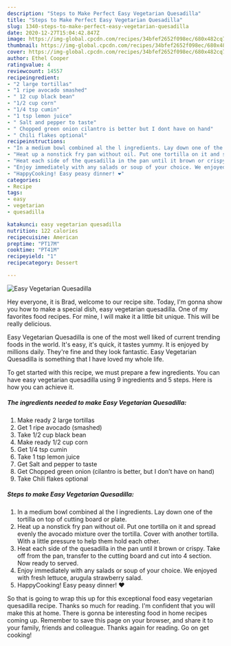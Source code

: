 ```yaml
---
description: "Steps to Make Perfect Easy Vegetarian Quesadilla"
title: "Steps to Make Perfect Easy Vegetarian Quesadilla"
slug: 1340-steps-to-make-perfect-easy-vegetarian-quesadilla
date: 2020-12-27T15:04:42.847Z
image: https://img-global.cpcdn.com/recipes/34bfef2652f098ec/680x482cq70/easy-vegetarian-quesadilla-recipe-main-photo.jpg
thumbnail: https://img-global.cpcdn.com/recipes/34bfef2652f098ec/680x482cq70/easy-vegetarian-quesadilla-recipe-main-photo.jpg
cover: https://img-global.cpcdn.com/recipes/34bfef2652f098ec/680x482cq70/easy-vegetarian-quesadilla-recipe-main-photo.jpg
author: Ethel Cooper
ratingvalue: 4
reviewcount: 14557
recipeingredient:
- "2 large tortillas"
- "1 ripe avocado smashed"
- " 12 cup black bean"
- "1/2 cup corn"
- "1/4 tsp cumin"
- "1 tsp lemon juice"
- " Salt and pepper to taste"
- " Chopped green onion cilantro is better but I dont have on hand"
- " Chili flakes optional"
recipeinstructions:
- "In a medium bowl combined al the l ingredients. Lay down one of the tortilla on top of cutting board or plate."
- "Heat up a nonstick fry pan without oil. Put one tortilla on it and spread evenly the avocado mixture over the tortilla. Cover with another tortilla. With a little pressure to help them hold each other."
- "Heat each side of the quesadilla in the pan until it brown or crispy. Take off from the pan, transfer to the cutting board and cut into 4 section. Now ready to served."
- "Enjoy immediately with any salads or soup of your choice. We enjoyed with fresh lettuce, arugula strawberry salad."
- "HappyCooking! Easy peasy dinner! ❤️"
categories:
- Recipe
tags:
- easy
- vegetarian
- quesadilla

katakunci: easy vegetarian quesadilla 
nutrition: 122 calories
recipecuisine: American
preptime: "PT17M"
cooktime: "PT41M"
recipeyield: "1"
recipecategory: Dessert

---
```



![Easy Vegetarian Quesadilla](https://img-global.cpcdn.com/recipes/34bfef2652f098ec/680x482cq70/easy-vegetarian-quesadilla-recipe-main-photo.jpg)

Hey everyone, it is Brad, welcome to our recipe site. Today, I'm gonna show you how to make a special dish, easy vegetarian quesadilla. One of my favorites food recipes. For mine, I will make it a little bit unique. This will be really delicious.



Easy Vegetarian Quesadilla is one of the most well liked of current trending foods in the world. It's easy, it's quick, it tastes yummy. It is enjoyed by millions daily. They're fine and they look fantastic. Easy Vegetarian Quesadilla is something that I have loved my whole life.


To get started with this recipe, we must prepare a few ingredients. You can have easy vegetarian quesadilla using 9 ingredients and 5 steps. Here is how you can achieve it.

<!--inarticleads1-->

##### The ingredients needed to make Easy Vegetarian Quesadilla:

1. Make ready 2 large tortillas
1. Get 1 ripe avocado (smashed)
1. Take  1/2 cup black bean
1. Make ready 1/2 cup corn
1. Get 1/4 tsp cumin
1. Take 1 tsp lemon juice
1. Get  Salt and pepper to taste
1. Get  Chopped green onion (cilantro is better, but I don’t have on hand)
1. Take  Chili flakes optional




<!--inarticleads2-->

##### Steps to make Easy Vegetarian Quesadilla:

1. In a medium bowl combined al the l ingredients. Lay down one of the tortilla on top of cutting board or plate.
1. Heat up a nonstick fry pan without oil. Put one tortilla on it and spread evenly the avocado mixture over the tortilla. Cover with another tortilla. With a little pressure to help them hold each other.
1. Heat each side of the quesadilla in the pan until it brown or crispy. Take off from the pan, transfer to the cutting board and cut into 4 section. Now ready to served.
1. Enjoy immediately with any salads or soup of your choice. We enjoyed with fresh lettuce, arugula strawberry salad.
1. HappyCooking! Easy peasy dinner! ❤️




So that is going to wrap this up for this exceptional food easy vegetarian quesadilla recipe. Thanks so much for reading. I'm confident that you will make this at home. There is gonna be interesting food in home recipes coming up. Remember to save this page on your browser, and share it to your family, friends and colleague. Thanks again for reading. Go on get cooking!
